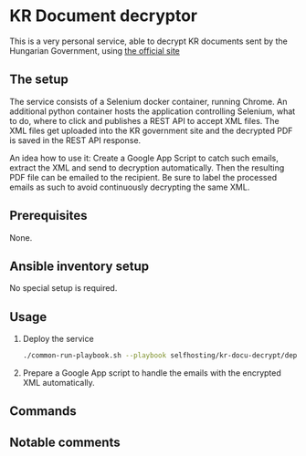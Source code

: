 # KR Document decryptor

This is a very personal service, able to decrypt KR documents sent by the Hungarian Government, using [the official site](https://e-kerelem.mvh.allamkincstar.gov.hu/enter/krnyomtatas/krNyomtatas.xhtml)

## The setup

The service consists of a Selenium docker container, running Chrome. An additional python container hosts the application controlling Selenium, what to do, where to click and publishes a REST API to accept XML files. The XML files get uploaded into the KR government site and the decrypted PDF is saved in the REST API response.

An idea how to use it: Create a Google App Script to catch such emails, extract the XML and send to decryption automatically. Then the resulting PDF file can be emailed to the recipient. Be sure to label the processed emails as such to avoid continuously decrypting the same XML.

## Prerequisites

None.

## Ansible inventory setup

No special setup is required.

## Usage

1. Deploy the service

    ```bash
    ./common-run-playbook.sh --playbook selfhosting/kr-docu-decrypt/deploy-kr-docu-decrypt.yaml --no-check
    ```

2. Prepare a Google App script to handle the emails with the encrypted XML automatically.

## Commands

## Notable comments
